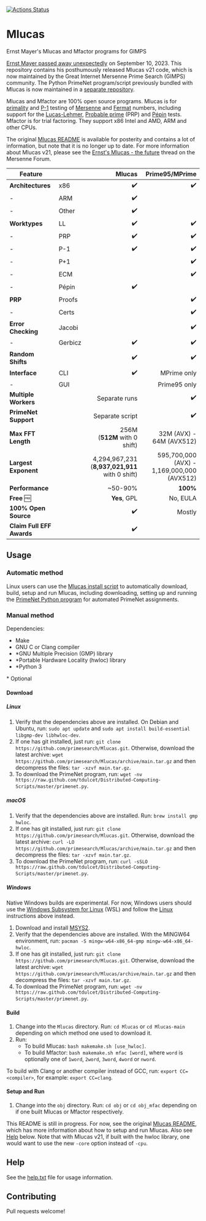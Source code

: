 [![Actions Status](https://github.com/primesearch/Mlucas/actions/workflows/ci.yml/badge.svg?branch=main)](https://github.com/primesearch/Mlucas/actions/workflows/ci.yml)

# Mlucas
Ernst Mayer's Mlucas and Mfactor programs for GIMPS

[Ernst Mayer passed away unexpectedly](https://www.mersenneforum.org/showthread.php?t=28890) on September 10, 2023. This repository contains his posthumously released Mlucas v21 code, which is now maintained by the Great Internet Mersenne Prime Search (GIMPS) community. The Python PrimeNet program/script previously bundled with Mlucas is now maintained in a [separate repository](https://github.com/tdulcet/Distributed-Computing-Scripts#primenet).

Mlucas and Mfactor are 100% open source programs. Mlucas is for [primality](https://en.wikipedia.org/wiki/Primality_test) and [P-1](https://en.wikipedia.org/wiki/Pollard%27s_p_%E2%88%92_1_algorithm) testing of [Mersenne](https://en.wikipedia.org/wiki/Mersenne_prime) and [Fermat](https://en.wikipedia.org/wiki/Fermat_number) numbers, including support for the [Lucas-Lehmer](https://en.wikipedia.org/wiki/Lucas%E2%80%93Lehmer_primality_test), [Probable prime](https://en.wikipedia.org/wiki/Probable_prime) (PRP) and [Pépin](https://en.wikipedia.org/wiki/P%C3%A9pin%27s_test) tests. Mfactor is for trial factoring. They support x86 Intel and AMD, ARM and other CPUs.

The original [Mlucas README](https://mersenneforum.org/mayer/README.html) is available for posterity and contains a lot of information, but note that it is no longer up to date. For more information about Mlucas v21, please see the [Ernst's Mlucas - the future](https://www.mersenneforum.org/showthread.php?t=28926) thread on the Mersenne Forum.

Feature | | Mlucas | Prime95/MPrime
--- | --- | ---: | ---:
**Architectures** | x86 | ✔️ | ✔️
\- | ARM | ✔️ | 
\- | Other | ✔️ | 
**Worktypes** | LL | ✔️ | ✔️
\- | PRP | ✔️ | ✔️
\- | P-1 | ✔️ | ✔️
\- | P+1 | | ✔️
\- | ECM | | ✔️
\- | Pépin | ✔️ | 
**PRP** | Proofs | | ✔️
\- | Certs | | ✔️
**Error Checking** | Jacobi | | ✔️
\- | Gerbicz | ✔️ | ✔️
**Random Shifts** | | ✔️ | ✔️
**Interface** | CLI | ✔️ | MPrime only
\- | GUI | | Prime95 only
**Multiple Workers** | | Separate runs | ✔️
**PrimeNet Support** | | Separate script | ✔️
**Max FFT Length** | | 256M<br>(**512M** with 0 shift) | 32M (AVX) -<br>64M (AVX512)
**Largest Exponent** | | 4,294,967,231<br>(**8,937,021,911** with 0 shift) | 595,700,000 (AVX) -<br>1,169,000,000 (AVX512)
**Performance** | | ~50-90% | **100%**
**Free** 🆓 | | **Yes**, GPL | No, EULA
**100% Open Source** | | ✔️ | Mostly
**Claim Full EFF Awards** | | ✔️ | 

## Usage

### Automatic method

Linux users can use the [Mlucas install script](https://github.com/tdulcet/Distributed-Computing-Scripts#mlucas) to automatically download, build, setup and run Mlucas, including downloading, setting up and running the [PrimeNet Python program](https://github.com/tdulcet/Distributed-Computing-Scripts#primenet) for automated PrimeNet assignments.

### Manual method

Dependencies:
* Make
* GNU C or Clang compiler
* \*GNU Multiple Precision (GMP) library
* \*Portable Hardware Locality (hwloc) library
* \*Python 3

\* Optional

#### Download

##### Linux

1. Verify that the dependencies above are installed. On Debian and Ubuntu, run: `sudo apt update` and `sudo apt install build-essential libgmp-dev libhwloc-dev`.
2. If one has git installed, just run: `git clone https://github.com/primesearch/Mlucas.git`. Otherwise, download the latest archive: `wget https://github.com/primesearch/Mlucas/archive/main.tar.gz` and then decompress the files: `tar -xzvf main.tar.gz`.
3. To download the PrimeNet program, run: `wget -nv https://raw.github.com/tdulcet/Distributed-Computing-Scripts/master/primenet.py`.

##### macOS

1. Verify that the dependencies above are installed. Run: `brew install gmp hwloc`.
2. If one has git installed, just run: `git clone https://github.com/primesearch/Mlucas.git`. Otherwise, download the latest archive: `curl -LO https://github.com/primesearch/Mlucas/archive/main.tar.gz` and then decompress the files: `tar -xzvf main.tar.gz`.
3. To download the PrimeNet program, run: `curl -sSLO https://raw.github.com/tdulcet/Distributed-Computing-Scripts/master/primenet.py`.

##### Windows

Native Windows builds are experimental. For now, Windows users should use the [Windows Subsystem for Linux](https://en.wikipedia.org/wiki/Windows_Subsystem_for_Linux) (WSL) and follow the [Linux](#linux) instructions above instead.

1. Download and install [MSYS2](https://www.msys2.org/).
2. Verify that the dependencies above are installed. With the MINGW64 environment, run: `pacman -S mingw-w64-x86_64-gmp mingw-w64-x86_64-hwloc`.
3. If one has git installed, just run: `git clone https://github.com/primesearch/Mlucas.git`. Otherwise, download the latest archive: `wget https://github.com/primesearch/Mlucas/archive/main.tar.gz` and then decompress the files: `tar -xzvf main.tar.gz`.
4. To download the PrimeNet program, run: `wget -nv https://raw.github.com/tdulcet/Distributed-Computing-Scripts/master/primenet.py`.

#### Build

1. Change into the `Mlucas` directory. Run: `cd Mlucas` or `cd Mlucas-main` depending on which method one used to download it.
2. Run:
	* To build Mlucas: `bash makemake.sh [use_hwloc]`.
	* To build Mfactor: `bash makemake.sh mfac [word]`, where  `word` is optionally one of `1word`, `2word`, `3word`, `4word` or `nword`.

To build with Clang or another compiler instead of GCC, run: `export CC=<compiler>`, for example: `export CC=clang`.

#### Setup and Run

1. Change into the `obj` directory. Run: `cd obj` or `cd obj_mfac` depending on if one built Mlucas or Mfactor respectively.

This README is still in progress. For now, see the original [Mlucas README](https://mersenneforum.org/mayer/README.html), which has more information about how to setup and run Mlucas. Also see [Help](#help) below. Note that with Mlucas v21, if built with the hwloc library, one would want to use the new `-core` option instead of `-cpu`.

## Help

See the [help.txt](help.txt) file for usage information.

## Contributing

Pull requests welcome!
